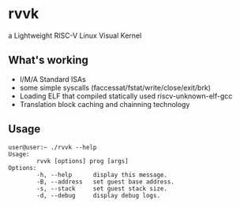 # rvvk
a Lightweight RISC-V Linux Visual Kernel

## What's working
- I/M/A Standard ISAs
- some simple syscalls (faccessat/fstat/write/close/exit/brk)
- Loading ELF that compiled statically used riscv-unknown-elf-gcc
- Translation block caching and chainning technology

## Usage
```
user@user:~ ./rvvk --help
Usage:
        rvvk [options] prog [args]
Options:
        -h, --help      display this message.
        -B, --address   set guest base address.
        -s, --stack     set guest stack size.
        -d, --debug     display debug logs.
```
